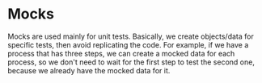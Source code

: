 # Mocks
Mocks are used mainly for unit tests. Basically, we create objects/data for specific tests, then avoid replicating the code. For example, if we have a process that has three steps, we can create a mocked data for each process, so we don't need to wait for the first step to test the second one, because we already have the mocked data for it.